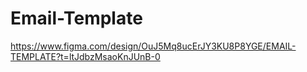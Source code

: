 # Email-Template

https://www.figma.com/design/OuJ5Mq8ucErJY3KU8P8YGE/EMAIL-TEMPLATE?t=ltJdbzMsaoKnJUnB-0
